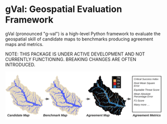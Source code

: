 # gVal: Geospatial Evaluation Framework
gVal (pronounced "g-val") is a high-level Python framework to evaluate the geospatial skill of candidate maps to benchmarks producing agreement maps and metrics.

NOTE: THIS PACKAGE IS UNDER ACTIVE DEVELOPMENT AND NOT CURRENTLY FUNCTIONING. BREAKING CHANGES ARE OFTEN INTRODUCED.

![alt text](https://github.com/NOAA-OWP/gval/blob/main/docs/images/ExampleWorkflow.png)